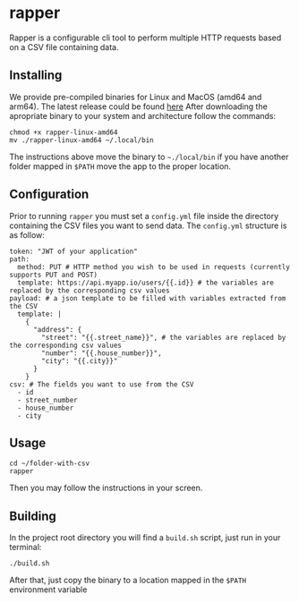 # rapper

Rapper is a configurable cli tool to perform multiple HTTP requests based on a CSV file containing data.

## Installing

We provide pre-compiled binaries for Linux and MacOS (amd64 and arm64). The latest release could be found [here](https://github.com/anibaldeboni/rapper/releases/latest)
After downloading the apropriate binary to your system and architecture follow the commands:

```
chmod +x rapper-linux-amd64
mv ./rapper-linux-amd64 ~/.local/bin
```

The instructions above move the binary to `~./local/bin` if you have another folder mapped in `$PATH` move the app to the proper location.

## Configuration

Prior to running `rapper` you must set a `config.yml` file inside the directory containing the CSV files you want to send data. The `config.yml` structure is as follow:

```
token: "JWT of your application"
path:
  method: PUT # HTTP method you wish to be used in requests (currently supports PUT and POST)
  template: https://api.myapp.io/users/{{.id}} # the variables are replaced by the corresponding csv values
payload: # a json template to be filled with variables extracted from the CSV
  template: |
    {
      "address": {
        "street": "{{.street_name}}", # the variables are replaced by the corresponding csv values
        "number": "{{.house_number}}",
        "city": "{{.city}}"
      }
    }
csv: # The fields you want to use from the CSV
  - id
  - street_number
  - house_number
  - city
```

## Usage

```
cd ~/folder-with-csv
rapper
```

Then you may follow the instructions in your screen.

## Building

In the project root directory you will find a `build.sh` script, just run in your terminal:

```
./build.sh
```

After that, just copy the binary to a location mapped in the `$PATH` environment variable
